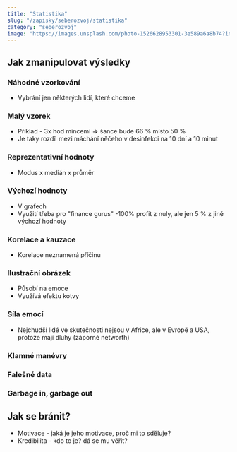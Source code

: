 ```yaml
---
title: "Statistika"
slug: "/zapisky/seberozvoj/statistika"
category: "seberozvoj"
image: "https://images.unsplash.com/photo-1526628953301-3e589a6a8b74?ixlib=rb-1.2.1&ixid=MnwxMjA3fDB8MHxwaG90by1wYWdlfHx8fGVufDB8fHx8&auto=format&fit=crop&w=1106&q=80"
---
```


## Jak zmanipulovat výsledky
### Náhodné vzorkování
- Vybrání jen některých lidí, které chceme

### Malý vzorek
- Příklad - 3x hod mincemi ⇒ šance bude 66 % místo 50 %
- Je taky rozdíl mezi máchání něčeho v desinfekci na 10 dní a 10 minut

### Reprezentativní hodnoty
- Modus x medián x průměr

### Výchozí hodnoty
- V grafech
- Využití třeba pro "finance gurus" -100% profit z nuly, ale jen 5 % z jiné výchozí hodnoty

### Korelace a kauzace
- Korelace neznamená příčinu

### Ilustrační obrázek
- Působí na emoce
- Využívá efektu kotvy

### Síla emocí
- Nejchudší lidé ve skutečnosti nejsou v Africe, ale v Evropě a USA, protože mají dluhy (záporné networth)

### Klamné manévry

### Falešné data

### Garbage in, garbage out


## Jak se bránit?
- Motivace - jaká je jeho motivace, proč mi to sděluje?
- Kredibilita - kdo to je? dá se mu věřit?